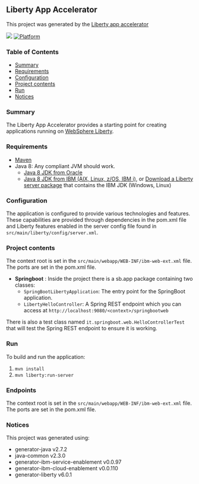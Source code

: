 ## Liberty App Accelerator
This project was generated by the [Liberty app accelerator](http://ibm.biz/appaccelerator)

[![](https://img.shields.io/badge/bluemix-powered-blue.svg)](https://bluemix.net)
[![Platform](https://img.shields.io/badge/platform-java-lightgrey.svg?style=flat)](https://www.ibm.com/developerworks/learn/java/)

### Table of Contents
* [Summary](#summary)
* [Requirements](#requirements)
* [Configuration](#configuration)
* [Project contents](#project-contents)
* [Run](#run)
* [Notices](#notices)

### Summary

The Liberty App Accelerator provides a starting point for creating applications running on [WebSphere Liberty](https://developer.ibm.com/wasdev/).


### Requirements
* [Maven](https://maven.apache.org/install.html)
* Java 8: Any compliant JVM should work.
  * [Java 8 JDK from Oracle](http://www.oracle.com/technetwork/java/javase/downloads/index.html)
  * [Java 8 JDK from IBM (AIX, Linux, z/OS, IBM i)](http://www.ibm.com/developerworks/java/jdk/),
    or [Download a Liberty server package](https://developer.ibm.com/assets/wasdev/#filter/assetTypeFilters=PRODUCT)
    that contains the IBM JDK (Windows, Linux)

### Configuration
The application is configured to provide various technologies and features. These capabilities are provided through dependencies in the pom.xml file and Liberty features enabled in the server config file found in `src/main/liberty/config/server.xml`.

### Project contents
The context root is set in the `src/main/webapp/WEB-INF/ibm-web-ext.xml` file. The ports are set in the pom.xml file.     

* **Springboot** : Inside the project there is a sb.app package containing two classes:
    * `SpringBootLibertyApplication`: The entry point for the SpringBoot application.
    * `LibertyHelloController`: A Spring REST endpoint which you can access at `http://localhost:9080/<context>/springbootweb`

There is also a test class named `it.springboot.web.HelloControllerTest` that will test the Spring REST endpoint to ensure it is working.    
### Run

To build and run the application:
1. `mvn install`
1. `mvn liberty:run-server`
 

### Endpoints

The context root is set in the `src/main/webapp/WEB-INF/ibm-web-ext.xml` file. The ports are set in the pom.xml file.

### Notices

This project was generated using:
* generator-java v2.7.2
* java-common v2.3.0
* generator-ibm-service-enablement v0.0.97
* generator-ibm-cloud-enablement v0.0.110
* generator-liberty v6.0.1
